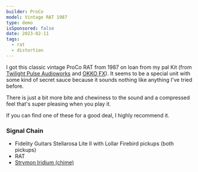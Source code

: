 ```yaml
---
builder: ProCo
model: Vintage RAT 1987
type: demo
isSponsored: false
date: 2023-02-11
tags:
  - rat
  - distortion
---
```


I got this classic vintage ProCo RAT from 1987 on loan from my pal Kit (from [Twilight Pulse Audioworks](/demos/twilight-pulse-audioworks-konstante) and [OKKO FX](/demos/okko-fx-twin-sonic-mkii)). It seems to be a special unit with some kind of secret sauce because it sounds nothing like anything I've tried before.

There is just a bit more bite and chewiness to the sound and a compressed feel that's super pleasing when you play it.

If you can find one of these for a good deal, I highly recommend it.

### Signal Chain

- Fidelity Guitars Stellarosa Lite II with Lollar Firebird pickups (both pickups)
- RAT
- [Strymon Iridium (chime)](/demos/strymon-iridium)
